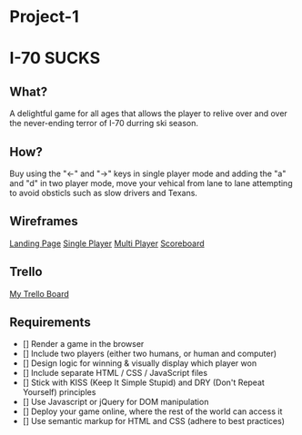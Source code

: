 # Project-1


# I-70 SUCKS


## What?
A delightful game for all ages that allows the player to relive over and over the never-ending terror of I-70 durring ski season.  

## How? 
Buy using the "<-" and "->" keys in single player mode and adding the "a" and "d" in two player mode, move your vehical from lane to lane attempting to avoid obsticls such as slow drivers and Texans. 

## Wireframes

[Landing Page](/landing_page.png)
[Single Player](/single_player.png)
[Multi Player](/multiplayer.png)
[Scoreboard](/scoreboard.png)

## Trello

[My Trello Board](https://trello.com/b/Advm7G6D/project-1-user-stories)

## Requirements
- [] Render a game in the browser
- [] Include two players (either two humans, or human and computer)
- [] Design logic for winning & visually display which player won
- [] Include separate HTML / CSS / JavaScript files
- [] Stick with KISS (Keep It Simple Stupid) and DRY (Don't Repeat Yourself) principles
- [] Use Javascript or jQuery for DOM manipulation
- [] Deploy your game online, where the rest of the world can access it
- [] Use semantic markup for HTML and CSS (adhere to best practices)